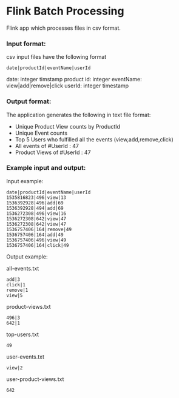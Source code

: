 # Flink Batch Processing

Flink app which processes files in csv format.

### Input format:

csv input files have the following format

```
date|productId|eventName|userId
```
date: integer timstamp
product id: integer
eventName: view|add|remove|click
userId: integer timestamp

### Output format:

The application generates the following in text file format:

- Unique Product View counts by ProductId
- Unique Event counts
- Top 5 Users who fulfilled all the events (view,add,remove,click)
- All events of #UserId : 47
- Product Views of #UserId : 47

### Example input and output:

Input example:

```
date|productId|eventName|userId
1535816823|496|view|13
1536392928|496|add|69
1536392928|494|add|69
1536272308|496|view|16
1536272308|642|view|47
1536272308|642|view|47
1536757406|164|remove|49
1536757406|164|add|49
1536757406|496|view|49
1536757406|164|click|49
```

Output example:

all-events.txt		

```
add|3
click|1
remove|1
view|5
```

product-views.txt	

```
496|3
642|1
```

top-users.txt	

```
49
```

user-events.txt

```
view|2
```

user-product-views.txt

```
642
```
